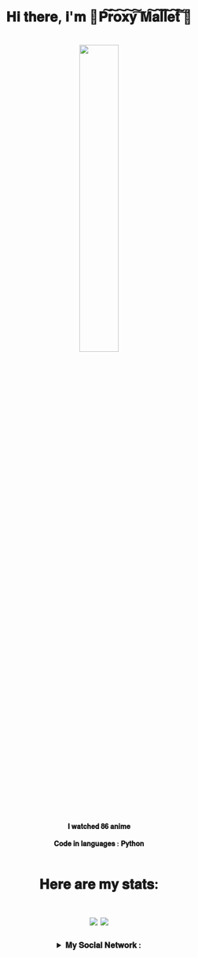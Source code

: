 <html>
  
<header>
  
<h1 align = "center">𝐇𝐢 𝐭𝐡𝐞𝐫𝐞, 𝐢'𝐦 🔻𝐏͠𝐫͠𝐨͠𝐱͠𝐲͠ ͠𝐌͠𝐚͠𝐥͠𝐥͠𝐞͠𝐭͠ ͠🔻</h1>
<h1 align = "center"><img src="https://avatars.githubusercontent.com/u/90175549?v=4", width = 40%%, height = 40%></h1>
<h4 align = "center">𝐈 𝐰𝐚𝐭𝐜𝐡𝐞𝐝 𝟖𝟔 𝐚𝐧𝐢𝐦𝐞<br></br>𝐂𝐨𝐝𝐞 𝐢𝐧 𝐥𝐚𝐧𝐠𝐮𝐚𝐠𝐞𝐬 : 𝐏𝐲𝐭𝐡𝐨𝐧</h4>
  
</header>

<body>
  
<h1 align = "center">𝐇𝐞𝐫𝐞 𝐚𝐫𝐞 𝐦𝐲 𝐬𝐭𝐚𝐭𝐬:</h1>
<h1 align = "center">
  <img src = "https://github-profile-trophy.vercel.app/?username=Proxy1Mallet">
  <img src = "https://github-readme-streak-stats.herokuapp.com/?user=Proxy1Mallet">
</h1>

  
<h3 align="center">
  <details>
    <summary>𝐌𝐲 𝐒𝐨𝐜𝐢𝐚𝐥 𝐍𝐞𝐭𝐰𝐨𝐫𝐤 :</summary>
    <a href = "https://vk.com/Proxy1Mallet" target="_blank">
    <img src = "https://img.shields.io/badge/𝐕𝐊-2CA5E0?style=for-the-badge&logo=vk&logoColor=white">
    <a href = "https://t.me/Proxy1Mallet" target="_blank">
    <img src = "https://img.shields.io/badge/𝐓𝐄𝐋𝐄𝐆𝐑𝐀𝐌-2CA5E0?style=for-the-badge&logo=tg&logoColor=white">
  </details>
</h3>
  
</body>
  
</html>
